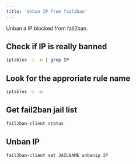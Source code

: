 ```yaml
---
title: 'Unban IP from fail2ban'
---
```


Unban a IP blocked from fail2ban.

## Check if IP is really banned
```bash
iptables -L -n | grep IP
```

## Look for the approriate rule name
```bash
iptables -L -n
```

## Get fail2ban jail list
```bash
fail2ban-client status
```

## Unban IP
```bash
fail2ban-client set JAILNAME unbanip IP
```


